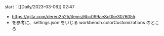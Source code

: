 start：[[Daily/2023-03-06]] 02:47

- https://qiita.com/deren2525/items/6bc099ae8c05e3076055
- を参考に、settings.json をいじる workbench.colorCustomizations のところ
